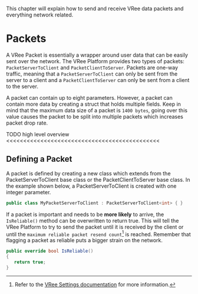 This chapter will explain how to send and receive VRee data packets and everything network related.

# Packets

A VRee Packet is essentially a wrapper around user data that can be easily sent over the network. The VRee Platform provides two types of packets: `PacketServerToClient` and `PacketClientToServer`. Packets are one-way traffic, meaning that a `PacketServerToClient` can only be sent from the server to a client and a `PacketClientToServer` can only be sent from a client to the server.

A packet can contain up to eight parameters. However, a packet can contain more data by creating a struct that holds multiple fields. Keep in mind that the maximum data size of a packet is `1400 bytes`, going over this value causes the packet to be split into multiple packets which increases packet drop rate.

TODO high level overview <<<<<<<<<<<<<<<<<<<<<<<<<<<<<<<<<<<<<<<<<<<<< 

## Defining a Packet

A packet is defined by creating a new class which extends from the PacketServerToClient base class or the PacketClientToServer base class. In the example shown below, a PacketServerToClient is created with one integer parameter.

```c#
public class MyPacketServerToClient : PacketServerToClient<int> { }
```

If a packet is important and needs to be __more likely__ to arrive, the `IsReliable()` method can be overwritten to return true. This will tell the VRee Platform to try to send the packet until it is received by the client or until the `maximum reliable packet resend count`[^1] is reached. Remember that flagging a packet as reliable puts a bigger strain on the network.

[^1]: Refer to the [VRee Settings documentation](/vree-settings/) for more information.

```c#
public override bool IsReliable()
{
   return true;
}
```


